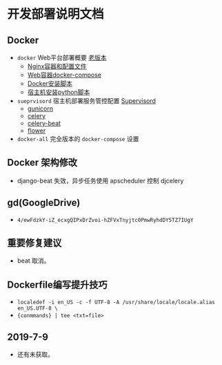 # 开发部署说明文档



## Docker 
- `docker` Web平台部署概要 [老版本](./docker)
  - [Nginx容器和配置文件](./docker/nginx-container)
  - [Web容器docker-compose](./docker/docker-compose.yml)
  - [Docker安装脚本](./docker/install_docker.sh)
  - [宿主机安装python脚本](./docker/install_python36.sh)
- `sueprvisord` 宿主机部署服务管控配置 [Supervisord](./supervisord)
  - [gunicorn](./supervisord/supervisord.d/gunicorn.ini)
  - [celery](./supervisord/supervisord.d/celery.ini)
  - [celery-beat](./supervisord/supervisord.d/beat.ini)
  - [flower](./supervisord/supervisord.d/flower.ini)
- `docker-all` 完全版本的 `docker-compose` 设置

## Docker 架构修改
- django-beat 失效，异步任务使用 apscheduler 控制 djcelery 

## gd(GoogleDrive)
- `4/ewFdzkY-iZ_ecxgQIPxDrZvoi-hZFVxTnyjtc0PmwRyhdDY5TZ7IUgY`

## 重要修复建议
- beat 取消。

## Dockerfile编写提升技巧
- `localedef -i en_US -c -f UTF-8 -A /usr/share/locale/locale.alias en_US.UTF-8 \`
- `{conmmands} | tee <txt=file> `

## 2019-7-9
- 还有未获取。

